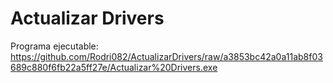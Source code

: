 # Actualizar Drivers
Programa ejecutable: https://github.com/Rodri082/ActualizarDrivers/raw/a3853bc42a0a11ab8f03689c880f6fb22a5ff27e/Actualizar%20Drivers.exe

